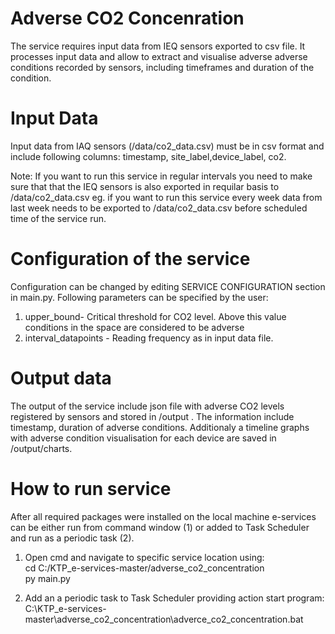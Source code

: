 # Adverse CO2 Concenration

The service requires input data from IEQ sensors exported to csv file. It processes input data and allow to extract and visualise adverse adverse conditions recorded by sensors, including timeframes and duration of the condition. 


# Input Data 

Input data from IAQ sensors (/data/co2_data.csv) must be in csv format and include following columns: timestamp, site_label,device_label, co2. <br />

Note: If you want to run this service in regular intervals you need to make sure that that the IEQ sensors  is also exported in requilar basis to /data/co2_data.csv
eg. if you want to run this service every week data from last week needs to be exported to /data/co2_data.csv before scheduled time of the service run. 


# Configuration of the service 

Configuration can be changed by editing SERVICE CONFIGURATION section in main.py. Following parameters can be specified by the user: 

1. upper_bound- Critical threshold for CO2 level. Above this value conditions in the space are considered to be adverse
2. interval_datapoints -  Reading frequency as in input data file. 


# Output data

The output of the service include json file with adverse CO2 levels registered by sensors and stored in /output . The information include timestamp, duration of adverse conditions. Additionaly a timeline graphs with adverse condition visualisation for each device are saved in /output/charts.  

# How to run service
After all required packages were installed on the local machine e-services can be either run from command window (1) or added to Task Scheduler and run as a periodic task (2). 

1.  Open cmd and navigate to specific service location using: <br />
cd C:/KTP_e-services-master/adverse_co2_concentration <br />
py main.py

2. Add an a periodic task to Task Scheduler providing action start program: <br /> C:\KTP_e-services-master\adverse_co2_concentration\adverce_co2_concentration.bat
